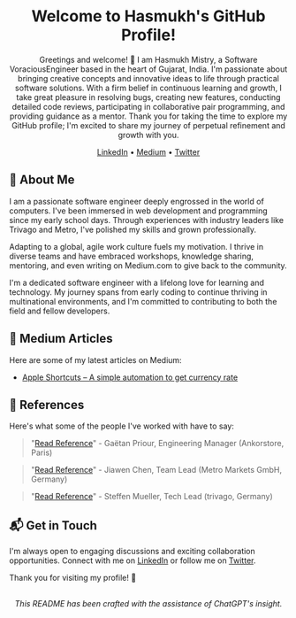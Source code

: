 <div align="center">
  <h1>Welcome to Hasmukh's GitHub Profile!</h1>
  
  <p>Greetings and welcome! 🌟 I am Hasmukh Mistry, a Software VoraciousEngineer based in the heart of Gujarat, India. I'm passionate about bringing creative concepts and innovative ideas to life through practical software solutions. With a firm belief in continuous learning and growth, I take great pleasure in resolving bugs, creating new features, conducting detailed code reviews, participating in collaborative pair programming, and providing guidance as a mentor. Thank you for taking the time to explore my GitHub profile; I'm excited to share my journey of perpetual refinement and growth with you.</p>
  
  <a href="https://www.linkedin.com/in/hasmukh-k-mistry/">LinkedIn</a> •
  <a href="https://hasmukhmistry137.medium.com/">Medium</a> •
  <a href="https://twitter.com/hasukmistry">Twitter</a>
</div>

## 🌱 About Me

I am a passionate software engineer deeply engrossed in the world of computers. I've been immersed in web development and programming since my early school days. Through experiences with industry leaders like Trivago and Metro, I've polished my skills and grown professionally.

Adapting to a global, agile work culture fuels my motivation. I thrive in diverse teams and have embraced workshops, knowledge sharing, mentoring, and even writing on Medium.com to give back to the community.

I'm a dedicated software engineer with a lifelong love for learning and technology. My journey spans from early coding to continue thriving in multinational environments, and I'm committed to contributing to both the field and fellow developers.

## 📝 Medium Articles

Here are some of my latest articles on Medium:

- [Apple Shortcuts – A simple automation to get currency rate](https://medium.com/@hasmukhmistry137/apple-shortcuts-a-simple-automation-to-get-currency-rate-d24ae8500d7b)

## 🙌 References

Here's what some of the people I've worked with have to say:

> "[Read Reference](./references/ankorstore.png "From Engineering Manager, Ankorstore, Paris")" - Gaëtan Priour, Engineering Manager (Ankorstore, Paris)

> "[Read Reference](./references/metro-reference-letter.pdf "From Team Lead, Metro Markets GmbH, Germany")" - Jiawen Chen, Team Lead (Metro Markets GmbH, Germany)

> "[Read Reference](./references/trivago-letter-of-reference.pdf "From Team Lead, Metro Markets GmbH, Germany")" - Steffen Mueller, Tech Lead (trivago, Germany)

## 📬 Get in Touch

I'm always open to engaging discussions and exciting collaboration opportunities. Connect with me on [LinkedIn](https://www.linkedin.com/in/hasmukh-k-mistry/) or follow me on [Twitter](https://twitter.com/hasukmistry).

Thank you for visiting my profile! 🎉

##

<p align="center">
  <em>This README has been crafted with the assistance of ChatGPT's insight.</em>
</p>
